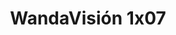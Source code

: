 ---
layout: episodios
title: "WandaVisión 1x07"
url_serie_padre: 'wandavision/temporada-1'
category: 'series'
capitulo: 'yes'
anio: '2021'
prev: 'capitulo-6'
proximo: ''
sandbox: allow-same-origin allow-forms
idioma: 'Latino/Subtitulado'
calidad: 'Full HD'
reproductores_fembed: ["https://streamsb.net/embed-yghduivjbot5.html","Latino","https://pelisplushd.me/v/0jyzltl7ly4ll70","Latino","https://www.fembed.com/v/xgw1lb5kr7x744m","Latino","https://mstream.tech/9qjz0htlhxvx","Latino","https://www.fembed.com/v/w3516ind-yp66m8","Latino","https://uqload.com/embed-369n43cd57s7.html","Latino","https://uqload.com/embed-9j72ymeup8ec.html","Latino","https://femax20.com/v/60jrpf03e2x7gm3","Latino","https://www.fembed.com/v/33zgdim3j1kzey1","Subtitulado","https://mstream.tech/0wghrtthm5fr","Subtitulado","https://www.fembed.com/v/x45k7u5krlekq1z","Subtitulado","https://pelispng.online/v/x45k7u5krlekq1z","Subtitulado","https://fembed.live/v/36l-rim3j1mwrdq?hls4=yes","Subtitulado","https://uqload.com/embed-4g0paj9xxb6t.html","Subtitulado"]
reproductor: 'fembed'
clasificacion: '+10'
tags:
- Ciencia-Ficcion
---